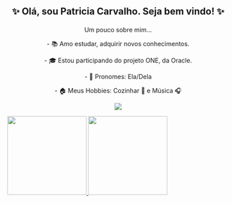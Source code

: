 <h2 align = 'center'>
  
  ✨ Olá, sou Patricia Carvalho. Seja bem vindo! ✨ 

</h2>

<p align = 'center'>
  Um pouco sobre mim...
</p>
<p align = 'center'>
  - 📚 Amo estudar, adquirir novos conhecimentos.
</p>
<p align = 'center'>
  - 🎓 Estou participando do projeto ONE, da Oracle.
</p>
<p align = 'center'>
  - 🎀 Pronomes: Ela/Dela
</p>
<p align = 'center'>
  - 🏠 Meus Hobbies: Cozinhar 🍩 e Música 🎧 
</p>
  
 <p align = 'center'>
  
  <a href="https://www.linkedin.com/in/patricia-carvalho-lopes23/">
    <img src = "https://img.shields.io/badge/linkedin-%230077B5.svg?&style=for-the-badge&logo=linkedin&logoColor=white" />
  </a>  
  
</p>

<div align="left">
  <a href="https://github.com/patriciacarvalho23">
  <img height="180em" src="https://github-readme-stats.vercel.app/api?username=patriciacarvalho23&show_icons=true&theme=radical&include_all_commits=true&count_private=true"/>
  <img height="180em" src="https://github-readme-stats.vercel.app/api/top-langs/?username=patriciacarvalho23&layout=compact&langs_count=7&theme=radical"/>
</div>

  
 

  
  
